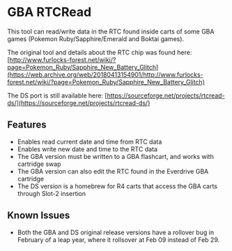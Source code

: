 # GBA RTCRead

This tool can read/write data in the RTC found inside carts of some GBA games (Pokemon Ruby/Sapphire/Emerald and Boktai games).

The original tool and details about the RTC chip was found here: [http://www.furlocks-forest.net/wiki/?page=Pokemon_Ruby/Sapphire_New_Battery_Glitch](https://web.archive.org/web/20180413154901/http://www.furlocks-forest.net/wiki/?page=Pokemon_Ruby/Sapphire_New_Battery_Glitch)

The DS port is still available here: [https://sourceforge.net/projects/rtcread-ds/](https://sourceforge.net/projects/rtcread-ds/)


## Features

- Enables read current date and time from RTC data
- Enables write new date and time to the RTC data
- The GBA version must be written to a GBA flashcart, and works with cartridge swap
- The GBA version can also edit the RTC found in the Everdrive GBA cartridge
- The DS version is a homebrew for R4 carts that access the GBA carts through Slot-2 insertion

## Known Issues

- Both the GBA and DS original release versions have a rollover bug in February of a leap year, where it rollsover at Feb 09 instead of Feb 29.
